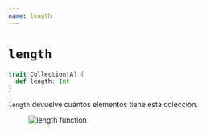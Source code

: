 ```yaml
---
name: length
---
```


# `length`

~~~ scala
trait Collection[A] {
  def length: Int
}
~~~

`length` devuelve cuántos elementos tiene esta colección.

<figure class="diagram">
  <img src="../images/length.svg" alt="length function">
  <!-- <figcaption class="diagram-desc"></figcaption> -->
</figure>
